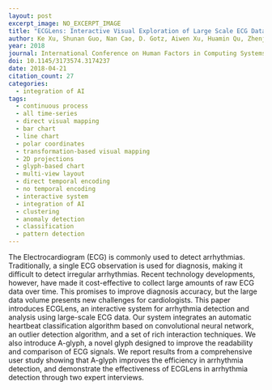 ```yaml
---
layout: post
excerpt_image: NO_EXCERPT_IMAGE
title: "ECGLens: Interactive Visual Exploration of Large Scale ECG Data for Arrhythmia Detection"
author: Ke Xu, Shunan Guo, Nan Cao, D. Gotz, Aiwen Xu, Huamin Qu, Zhenjie Yao & Yixin Chen
year: 2018
journal: International Conference on Human Factors in Computing Systems
doi: 10.1145/3173574.3174237
date: 2018-04-21
citation_count: 27
categories:
  - integration of AI
tags:
  - continuous process
  - all time-series
  - direct visual mapping
  - bar chart
  - line chart
  - polar coordinates
  - transformation-based visual mapping
  - 2D projections
  - glyph-based chart
  - multi-view layout
  - direct temporal encoding
  - no temporal encoding
  - interactive system
  - integration of AI
  - clustering
  - anomaly detection
  - classification
  - pattern detection
---
```

The Electrocardiogram (ECG) is commonly used to detect arrhythmias. Traditionally, a single ECG observation is used for diagnosis, making it difficult to detect irregular arrhythmias. Recent technology developments, however, have made it cost-effective to collect large amounts of raw ECG data over time. This promises to improve diagnosis accuracy, but the large data volume presents new challenges for cardiologists. This paper introduces ECGLens, an interactive system for arrhythmia detection and analysis using large-scale ECG data. Our system integrates an automatic heartbeat classification algorithm based on convolutional neural network, an outlier detection algorithm, and a set of rich interaction techniques. We also introduce A-glyph, a novel glyph designed to improve the readability and comparison of ECG signals. We report results from a comprehensive user study showing that A-glyph improves the efficiency in arrhythmia detection, and demonstrate the effectiveness of ECGLens in arrhythmia detection through two expert interviews.
